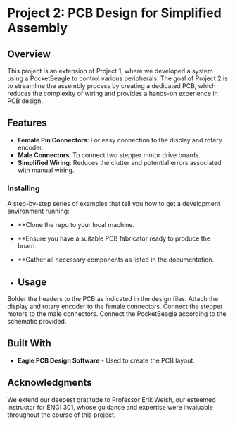 # Project 2: PCB Design for Simplified Assembly

## Overview
This project is an extension of Project 1, where we developed a system using a PocketBeagle to control various peripherals. The goal of Project 2 is to streamline the assembly process by creating a dedicated PCB, which reduces the complexity of wiring and provides a hands-on experience in PCB design.

## Features
- **Female Pin Connectors**: For easy connection to the display and rotary encoder.
- **Male Connectors**: To connect two stepper motor drive boards.
- **Simplified Wiring**: Reduces the clutter and potential errors associated with manual wiring.


### Installing
A step-by-step series of examples that tell you how to get a development environment running:

- **Clone the repo to your local machine.
- **Ensure you have a suitable PCB fabricator ready to produce the board.
- **Gather all necessary components as listed in the documentation.

- ## Usage

Solder the headers to the PCB as indicated in the design files.
Attach the display and rotary encoder to the female connectors.
Connect the stepper motors to the male connectors.
Connect the PocketBeagle according to the schematic provided.


## Built With
- **Eagle PCB Design Software** - Used to create the PCB layout.


## Acknowledgments
We extend our deepest gratitude to Professor Erik Welsh, our esteemed instructor for ENGI 301, whose guidance and expertise were invaluable throughout the course of this project.

